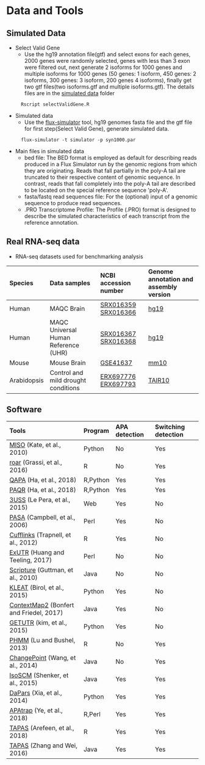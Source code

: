 # Data and Tools  

Simulated Data
------------------------------
* Select Valid Gene  
	*  Use the hg19 annotation file(gtf) and select exons for each genes, 2000 genes were randomly selected, genes with less than 3 exon were filtered out, next generate 2 isoforms for 1000 genes and multiple isoforms for 1000 genes (50 genes: 1 isoform, 450 genes: 2 isoforms, 300 genes: 3 isoform, 200 genes 4 isoforms), finally get two gtf files(two isoforms.gtf and multiple isoforms.gtf). The details files are in the [simulated data](https://github.com/BMILAB/APAsurvey/tree/master/simulate_data) folder
  ```
	Rscript selectValidGene.R 
  ```  
* Simulated data   
	* Use the [flux-simulator](http://confluence.sammeth.net/display/SIM/Home) tool, hg19 genomes fasta file and the gtf file for first step(Select Valid Gene), generate simulated data.
  ```
	flux-simulator -t simulator -p syn1000.par 
  ```  
* Main files in simulated data  
	* bed file: The BED format is employed as default for describing reads produced in a Flux Simulator run by the genomic regions from which they are originating. Reads that fall partially in the poly-A tail are truncated to their respective content of genomic sequence. In contrast, reads that fall completely into the poly-A tail are described to be located on the special reference sequence 'poly-A'.  
	* fasta/fastq read sequences file: For the (optional) input of a genomic sequence to produce read sequences.   
	* .PRO Transcriptome Profile: The Profile (.PRO) format is designed to describe the simulated characteristics of each transcript from the reference annotation.  

Real RNA-seq data
-----------------------

* RNA-seq datasets used for benchmarking analysis  

|Species|Data samples|NCBI accession number|Genome annotation and assembly version|
|:------|:-----------|:--------------------|:-------------------------------------|
|Human|MAQC Brain|[SRX016359](https://www.ncbi.nlm.nih.gov/sra/SRX016359)  [SRX016366](https://www.ncbi.nlm.nih.gov/sra/SRX016366)|[hg19](http://genome.ucsc.edu/cgi-bin/hgTables)| 
|Human|MAQC Universal Human Reference (UHR)|[SRX016367](https://www.ncbi.nlm.nih.gov/sra/SRX016367)  [SRX016368](https://www.ncbi.nlm.nih.gov/sra/SRX016368)|[hg19](http://genome.ucsc.edu/cgi-bin/hgTables)| 
|Mouse|Mouse Brain|[GSE41637](https://www.ncbi.nlm.nih.gov/geo/query/acc.cgi?acc=GSE41637)|[mm10](http://genome.ucsc.edu/cgi-bin/hgTables)| 
|Arabidopsis|Control and mild drought conditions|[ERX697776](https://www.ncbi.nlm.nih.gov/sra/ERX697776)  [ERX697793](https://www.ncbi.nlm.nih.gov/sra/ERX697793)|[TAIR10](https://www.arabidopsis.org/download/index-auto.jsp?dir=%2Fdownload_files%2FGenes%2FTAIR10_genome_release%2FTAIR10_gff3)| 

Software
-------------------

|Tools|Program|APA detection|Switching detection|
|:----|:------|:------------|:------------------|
|[MISO](https://miso.readthedocs.io/en/fastmiso/#pipeline)  (Kate, et al., 2010)|Python|No|Yes|
|[roar](https://bioconductor.org/packages/release/bioc/html/roar.html)  (Grassi, et al., 2016)|R|No|Yes|
|[QAPA](https://github.com/morrislab/qapa)  (Ha, et al., 2018)|R,Python|Yes|Yes|
|[PAQR](https://github.com/zavolanlab/PAQR_KAPAC)  (Ha, et al., 2018)|R,Python|Yes|Yes|
|[3USS](http://circe.med.uniroma1.it/3uss_server/)  (Le Pera, et al., 2015)|Web|Yes|No|
|[PASA](https://github.com/PASApipeline/PASApipeline/wiki)  (Campbell, et al., 2006)|Perl|Yes|No|
|[Cufflinks](http://cole-trapnell-lab.github.io/cufflinks/cuffdiff/index.html)  (Trapnell, et al., 2012)|R|Yes|No|
|[ExUTR](https://github.com/huangzixia/ExUTR)  (Huang and Teeling, 2017)|Perl|No|No|
|[Scripture](http://software.broadinstitute.org/software/scripture/)  (Guttman, et al., 2010)|Java|No|No|
|[KLEAT](http://www.bcgsc.ca/platform/bioinfo/software/cleat)  (Birol, et al., 2015)|Python|Yes|No|
|[ContextMap2](https://www.bio.ifi.lmu.de/software/contextmap/)  (Bonfert and Friedel, 2017)|Java|Yes|No|
|[GETUTR](http://big.hanyang.ac.kr/GETUTR/manual.htm)  (kim, et al., 2015)|Python|Yes|No|
|[PHMM](https://www.niehs.nih.gov/research/resources/software/biostatistics/phmm/)  (Lu and Bushel, 2013)|R|No|Yes|
|[ChangePoint](http://utr.sourceforge.net)  (Wang, et al., 2014)|Java|No|Yes|
|[IsoSCM](https://github.com/shenkers/isoscm)  (Shenker, et al., 2015)|Java|Yes|Yes|
|[DaPars](https://github.com/ZhengXia/dapars)  (Xia, et al., 2014)|Python|Yes|Yes|
|[APAtrap](https://sourceforge.net/projects/apatrap/)  (Ye, et al., 2018)|R,Perl|Yes|Yes|
|[TAPAS](https://github.com/arefeen/TAPAS)  (Arefeen, et al., 2018)|R|Yes|Yes|
|[TAPAS](http://ebchangepoint.sourceforge.net)  (Zhang and Wei, 2016)|Java|Yes|Yes|
















